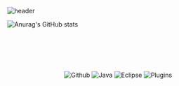![header](https://capsule-render.vercel.app/api?type=waving&color=auto&height=270&section=header&text=%20Welcome%20to%20Rotang-hub%20&fontSize=60&fontColor=FFFFFF&fontAlignY=40&animation=fadeIn)

![Anurag's GitHub stats](https://github-readme-stats.vercel.app/api?username=RoTang-hub&show_icons=true&theme=great-gatsby)

<div align=center>
	<br/>
	<br/>
	<br/>
	<br/>
	<br/>
  	<img alt="Github" src ="https://img.shields.io/badge/Github-9B9B9B.svg?&style=for-the-badge&logo=github"/>
  	<img alt="Java" src ="https://img.shields.io/badge/JAVA-007396.svg?&style=for-the-badge&logo=java"/>
  	<img alt="Eclipse" src ="https://img.shields.io/badge/Eclipse%20IDE-2C2255.svg?&style=for-the-badge&logo=Eclipse"/>
 	<img alt="Plugins" src ="https://img.shields.io/badge/Plugins-648B1A.svg?&style=for-the-badge&logo=minecraft"/>
<div>

  
<!-- 
사용법 : <img alt="Rotang" src ="https://img.shields.io/badge/Rotang-9B9B9B.svg?&style=for-the-badge&logo=github"/> 
![footer](https://capsule-render.vercel.app/api?type=slice&color=auto&height=150&section=footer&fontSize=70)
-->
